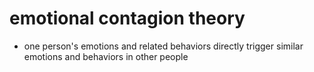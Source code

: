 # emotional contagion theory

- one person's emotions and related behaviors directly trigger similar emotions
  and behaviors in other people

